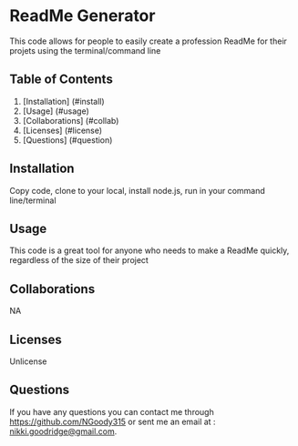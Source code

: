 
# ReadMe Generator

This code allows for people to easily create a profession ReadMe for their projets using the terminal/command line

## Table of Contents
1. [Installation] (#install)
2. [Usage] (#usage)
3. [Collaborations] (#collab)
4. [Licenses] (#license)
5. [Questions] (#question)

<a name='install'></a>
## Installation
Copy code, clone to your local, install node.js, run in your command line/terminal

<a name='usage'></a>
## Usage
This code is a great tool for anyone who needs to make a ReadMe quickly, regardless of the size of their project

<a name='collab'></a>
## Collaborations
NA

<a name='liscense'></a>
## Licenses
Unlicense

<a name='question'></a>
## Questions
If you have any questions you can contact me through https://github.com/NGoody315 or sent me an email at : nikki.goodridge@gmail.com.
